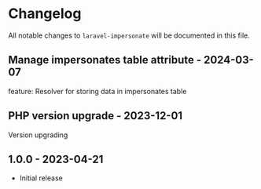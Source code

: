 # Changelog

All notable changes to `laravel-impersonate` will be documented in this file.

## Manage impersonates table attribute - 2024-03-07

feature: Resolver for storing data in impersonates table

## PHP version upgrade - 2023-12-01

Version upgrading

## 1.0.0 - 2023-04-21

- Initial release
